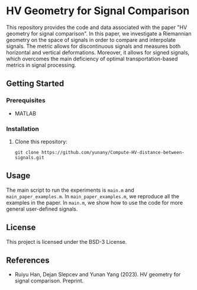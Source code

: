 # HV Geometry for Signal Comparison

This repository provides the code and data associated with the paper "HV geometry for signal comparison". In this paper, we investigate a Riemannian geometry on the space of signals in order to compare and interpolate signals. The metric allows for discontinuous signals and measures both horizontal and vertical deformations. Moreover, it allows for signed signals, which overcomes the main deficiency of optimal transportation-based metrics in signal processing. 

## Getting Started

### Prerequisites

- MATLAB

### Installation

1. Clone this repository:

   ```
   git clone https://github.com/yunany/Compute-HV-distance-between-signals.git
   ```

## Usage

The main script to run the experiments is `main.m` and `main_paper_examples.m`. In `main_paper_examples.m`, we reproduce all the examples in the paper. In `main.m`, we show how to use the code for more general user-defined signals. 

## License

This project is licensed under the BSD-3 License. 

## References

- Ruiyu Han, Dejan Slepcev and Yunan Yang (2023). HV geometry for signal comparison. Preprint.

